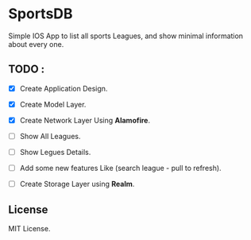 # SportsDB
Simple IOS App to list all sports Leagues, and show minimal information about every one. 

## TODO :
- [X] Create Application Design.
- [X] Create Model Layer.
- [X] Create Network Layer Using **Alamofire**.
- [ ] Show All Leagues.
- [ ] Show Legues Details.
- [ ] Add some new features Like (search league - pull to refresh).
- [ ] Create Storage Layer using **Realm**.


## License
MIT License.
